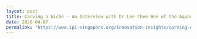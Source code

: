 ```yaml
---
layout: post
title: Carving a Niche — An Interview with Dr Lee Chee Wee of the Aquaculture Innovation Centre 
date: 2020-04-07
permalink: "https://www.ipi-singapore.org/innovation-insights/carving-niche—-interview-dr-lee-chee-wee-aquaculture-innovation-centre"
---
```

